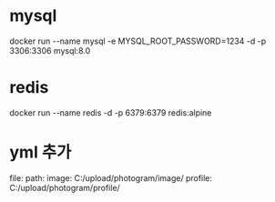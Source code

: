 # mysql
docker run --name mysql -e MYSQL_ROOT_PASSWORD=1234 -d -p 3306:3306 mysql:8.0

# redis
docker run --name redis -d -p 6379:6379 redis:alpine

# yml 추가
file:
  path:
    image:  C:/upload/photogram/image/
    profile: C:/upload/photogram/profile/

